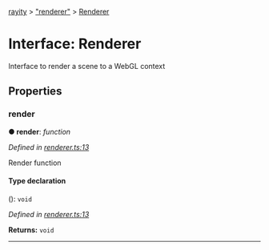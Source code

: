 [rayity](../README.md) > ["renderer"](../modules/_renderer_.md) > [Renderer](../interfaces/_renderer_.renderer.md)



# Interface: Renderer


Interface to render a scene to a WebGL context


## Properties
<a id="render"></a>

###  render

**●  render**:  *function* 

*Defined in [renderer.ts:13](https://github.com/gribbet/rayity/blob/afedd20/src/renderer.ts#L13)*



Render function

#### Type declaration
(): `void`


*Defined in [renderer.ts:13](https://github.com/gribbet/rayity/blob/afedd20/src/renderer.ts#L13)*





**Returns:** `void`






___


